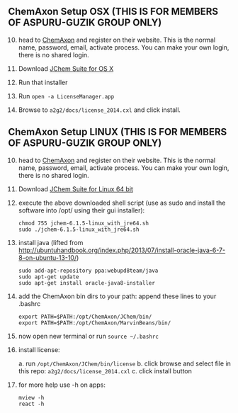 
ChemAxon Setup OSX (THIS IS FOR MEMBERS OF ASPURU-GUZIK GROUP ONLY)
-------------------

10. head to [ChemAxon](https://www.chemaxon.com) and register on their website.  This is the normal name, password, email, activate process.  You can make your own login, there is no shared login.

20. Download [JChem Suite for OS X](https://www.chemaxon.com/download.php?d=/data/download/jchem/16.6.20.0/jchem-16.6.20.0-macos.dmg&dl=true)

30. Run that installer

40. Run `open -a LicenseManager.app`

50. Browse to `a2g2/docs/license_2014.cxl`  and click install.



ChemAxon Setup LINUX (THIS IS FOR MEMBERS OF ASPURU-GUZIK GROUP ONLY)
---------------------

10. head to [ChemAxon](https://www.chemaxon.com) and register on their website.  This is the normal name, password, email, activate process.  You can make your own login, there is no shared login.

20. Download [JChem Suite for Linux 64 bit](https://www.chemaxon.com/download.php?d=/data/download/jchem/6.1.5/jchem-6.1.5-linux_with_jre64.sh)

30. execute the above downloaded shell script (use as sudo and install the software into /opt/ using their gui installer):

        chmod 755 jchem-6.1.5-linux_with_jre64.sh
        sudo ./jchem-6.1.5-linux_with_jre64.sh

40. install java (lifted from http://ubuntuhandbook.org/index.php/2013/07/install-oracle-java-6-7-8-on-ubuntu-13-10/)

        sudo add-apt-repository ppa:webupd8team/java
        sudo apt-get update
        sudo apt-get install oracle-java8-installer

50. add the ChemAxon bin dirs to your path:  append these lines to your .bashrc

        export PATH=$PATH:/opt/ChemAxon/JChem/bin/
        export PATH=$PATH:/opt/ChemAxon/MarvinBeans/bin/

60. now open new terminal or run `source ~/.bashrc`

65. install license:

    a. run `/opt/ChemAxon/JChem/bin/license`
    b. click browse and select file in this repo: `a2g2/docs/license_2014.cxl`
    c. click install button

70. for more help use -h on apps:

        mview -h
        react -h